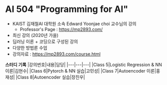 # AI 504 "Programming for AI"
- KAIST 김재철AI 대학원 소속 Edward Yoonjae choi 교수님의 강의
    - Professor's Page : https://mp2893.com/
- 최신 강의 (2020년 가을)
- 딥러닝 이론 + 코딩으로 구성된 강의
- 다양한 방법론 수업
- 강의자료 : https://mp2893.com/course.html


**스터디 기록**
|강의번호|내용|담당|
|---|---|---|
|Class 5|Logistic Regression & NN 이론|김현수|
|Class 6|Pytorch & NN 실습|고민성|
|Class 7|Autoencoder 이론|홍재성|
|Class 8|Autoencoder 실습|장진우|
